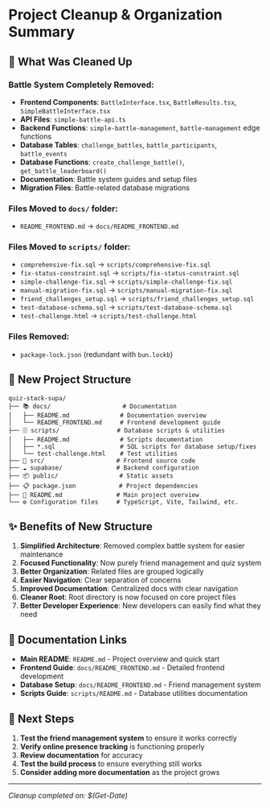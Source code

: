 # Project Cleanup & Organization Summary

## 🧹 What Was Cleaned Up

### Battle System Completely Removed:
- **Frontend Components**: `BattleInterface.tsx`, `BattleResults.tsx`, `SimpleBattleInterface.tsx`
- **API Files**: `simple-battle-api.ts`
- **Backend Functions**: `simple-battle-management`, `battle-management` edge functions
- **Database Tables**: `challenge_battles`, `battle_participants`, `battle_events`
- **Database Functions**: `create_challenge_battle()`, `get_battle_leaderboard()`
- **Documentation**: Battle system guides and setup files
- **Migration Files**: Battle-related database migrations

### Files Moved to `docs/` folder:
- `README_FRONTEND.md` → `docs/README_FRONTEND.md`

### Files Moved to `scripts/` folder:
- `comprehensive-fix.sql` → `scripts/comprehensive-fix.sql`
- `fix-status-constraint.sql` → `scripts/fix-status-constraint.sql`
- `simple-challenge-fix.sql` → `scripts/simple-challenge-fix.sql`
- `manual-migration-fix.sql` → `scripts/manual-migration-fix.sql`
- `friend_challenges_setup.sql` → `scripts/friend_challenges_setup.sql`
- `test-database-schema.sql` → `scripts/test-database-schema.sql`
- `test-challenge.html` → `scripts/test-challenge.html`

### Files Removed:
- `package-lock.json` (redundant with `bun.lockb`)

## 📁 New Project Structure

```
quiz-stack-supa/
├── 📚 docs/                    # Documentation
│   ├── README.md              # Documentation overview
│   └── README_FRONTEND.md     # Frontend development guide
├── 🗄️ scripts/                # Database scripts & utilities
│   ├── README.md              # Scripts documentation
│   ├── *.sql                  # SQL scripts for database setup/fixes
│   └── test-challenge.html    # Test utilities
├── 🎯 src/                    # Frontend source code
├── ☁️ supabase/               # Backend configuration
├── 📦 public/                 # Static assets
├── 📋 package.json            # Project dependencies
├── 🚀 README.md               # Main project overview
└── ⚙️ Configuration files     # TypeScript, Vite, Tailwind, etc.
```

## ✨ Benefits of New Structure

1. **Simplified Architecture**: Removed complex battle system for easier maintenance
2. **Focused Functionality**: Now purely friend management and quiz system
3. **Better Organization**: Related files are grouped logically
4. **Easier Navigation**: Clear separation of concerns
5. **Improved Documentation**: Centralized docs with clear navigation
6. **Cleaner Root**: Root directory is now focused on core project files
7. **Better Developer Experience**: New developers can easily find what they need

## 🔗 Documentation Links

- **Main README**: `README.md` - Project overview and quick start
- **Frontend Guide**: `docs/README_FRONTEND.md` - Detailed frontend development
- **Database Setup**: `docs/README_FRONTEND.md` - Friend management system
- **Scripts Guide**: `scripts/README.md` - Database utilities documentation

## 🚀 Next Steps

1. **Test the friend management system** to ensure it works correctly
2. **Verify online presence tracking** is functioning properly
3. **Review documentation** for accuracy
4. **Test the build process** to ensure everything still works
5. **Consider adding more documentation** as the project grows

---

*Cleanup completed on: $(Get-Date)*
